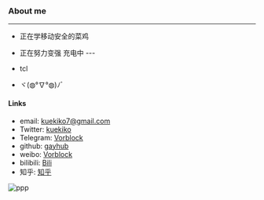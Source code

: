 ### About me
--- 

- 正在学移动安全的菜鸡    

- 正在努力变强 充电中  ---   

- tcl

- ヾ(◍°∇°◍)ﾉﾞ

#### Links

- email:  [kuekiko7@gmail.com](kuekiko7@gmail.com)
- Twitter: [kuekiko](https://twitter.com/kuekiko7)
- Telegram: [Vorblock](https://t.me/Vorblock)
- github: [gayhub](https://github.com/kuekiko)
- weibo: [Vorblock](https://weibo.com/u/2952658161)
- bilibili: [Bili](https://space.bilibili.com/6477559)
- 知乎: [知乎](https://www.zhihu.com/people/vorblock/activities)

![ppp](https://as2.bitinn.net/uploads/w5/cjrr6b2e9002h1t8hi9at4hw5.1080p.jpg)
